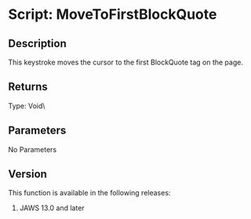# Script: MoveToFirstBlockQuote

## Description

This keystroke moves the cursor to the first BlockQuote tag on the page.

## Returns

Type: Void\

## Parameters

No Parameters

## Version

This function is available in the following releases:

1.  JAWS 13.0 and later

